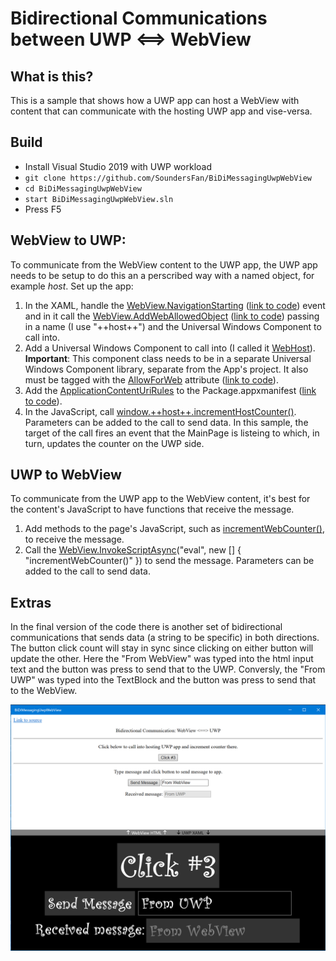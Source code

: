 # Bidirectional Communications between UWP <==> WebView

## What is this?
This is a sample that shows how a UWP app can host a WebView with content that can communicate with the hosting UWP app and vise-versa. 

## Build
* Install Visual Studio 2019 with UWP workload
* `git clone https://github.com/SoundersFan/BiDiMessagingUwpWebView`
* `cd BiDiMessagingUwpWebView`
* `start BiDiMessagingUwpWebView.sln`
* Press F5

## WebView to UWP:
To communicate from the WebView content to the UWP app, the UWP app needs to be setup to do this an a perscribed way with a named object, for example *host*. Set up the app:
1. In the XAML, handle the [WebView.NavigationStarting](https://docs.microsoft.com/en-us/uwp/api/windows.ui.xaml.controls.webview.navigationstarting) ([link to code](https://github.com/SoundersFan/BiDiMessagingUwpWebView/blob/8371cd081c86b119148d0b517f59d3e312dd5152/BiDiMessagingUwpWebView/MainPage.xaml#L22)) event and in it call the [WebView.AddWebAllowedObject](https://docs.microsoft.com/en-us/uwp/api/windows.ui.xaml.controls.webview.addweballowedobject) ([link to code](https://github.com/SoundersFan/BiDiMessagingUwpWebView/blob/8371cd081c86b119148d0b517f59d3e312dd5152/BiDiMessagingUwpWebView/MainPage.xaml.cs#L25)) passing in a name (I use "++host++") and the Universal Windows Component to call into.
2. Add a Universal Windows Component to call into (I called it [WebHost](https://github.com/SoundersFan/BiDiMessagingUwpWebView/blob/8371cd081c86b119148d0b517f59d3e312dd5152/BiDiMessagingUwpWebViewComponent/WebHost.cs#L9)). **Important**: This component class needs to be in a separate Universal Windows Component library, separate from the App's project. It also must be tagged with the [AllowForWeb](https://docs.microsoft.com/en-us/uwp/api/windows.foundation.metadata.allowforwebattribute) attribute ([link to code](https://github.com/SoundersFan/BiDiMessagingUwpWebView/blob/8371cd081c86b119148d0b517f59d3e312dd5152/BiDiMessagingUwpWebViewComponent/WebHost.cs#L8)).
3. Add the [ApplicationContentUriRules](https://docs.microsoft.com/en-us/uwp/schemas/appxpackage/uapmanifestschema/element-uap-applicationcontenturirules) to the Package.appxmanifest ([link to code](https://github.com/SoundersFan/BiDiMessagingUwpWebView/blob/8371cd081c86b119148d0b517f59d3e312dd5152/BiDiMessagingUwpWebView/Package.appxmanifest#L43-L45)).
4. In the JavaScript, call [window.++host++.incrementHostCounter()](https://github.com/SoundersFan/BiDiMessagingUwpWebView/blob/8371cd081c86b119148d0b517f59d3e312dd5152/BiDiMessagingUwpWebView/Assets/Page.html#L20). Parameters can be added to the call to send data. In this sample, the target of the call fires an event that the MainPage is listeing to which, in turn, updates the counter on the UWP side.

## UWP to WebView
To communicate from the UWP app to the WebView content, it's best for the content's JavaScript to have functions that receive the message.
1. Add methods to the page's JavaScript, such as [incrementWebCounter()](https://github.com/SoundersFan/BiDiMessagingUwpWebView/blob/8371cd081c86b119148d0b517f59d3e312dd5152/BiDiMessagingUwpWebView/Assets/Page.html#L10), to receive the message.
2. Call the [WebView.InvokeScriptAsync](https://docs.microsoft.com/en-us/uwp/api/windows.ui.xaml.controls.webview.invokescriptasync)("eval", new [] { "incrementWebCounter()" }) to send the message. Parameters can be added to the call to send data.

## Extras
In the final version of the code there is another set of bidirectional communications that sends data (a string to be specific) in both directions. The button click count will stay in sync since clicking on either button will update the other. Here the "From WebView" was typed into the html input text and the button was press to send that to the UWP. Conversly, the "From UWP" was typed into the TextBlock and the button was press to send that to the WebView.

![Screen capture of the application. WebView on top hald and UWP XAML content on the bottom. Both contents have a button that when pressed increment their own counters and send messages to the other to increment the others. There are also buttons and text inputs that do a similar thing but with message strings.](ScreenShot.png)
